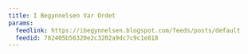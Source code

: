 ```yaml
---
title: I Begynnelsen Var Ordet
params:
  feedlink: https://ibegynnelsen.blogspot.com/feeds/posts/default
  feedid: 782405b56320e2c3202a9dc7c9c1e818
---
```

